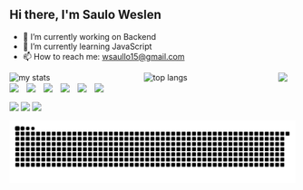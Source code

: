 ## Hi there, I'm Saulo Weslen

- 🔭 I’m currently working on Backend
- 🌱 I’m currently learning JavaScript
- 📫 How to reach me: wsaullo15@gmail.com

<img alt="my stats" align="left" width="47%" src="https://github-readme-stats.vercel.app/api?username=B0o07&show_icons=true&theme=tokyonight"/>

<img alt="top langs" align="left" width="47%" src="https://github-readme-stats.vercel.app/api/top-langs/?username=B0o07&layout=compact&theme=tokyonight&hide=jupyter%20notebook"/>

<p align="left">
  <img src="https://cdn.jsdelivr.net/gh/devicons/devicon/icons/javascript/javascript-original.svg" height="40" style="margin-right:10px;"/>
  <img src="https://cdn.jsdelivr.net/gh/devicons/devicon/icons/typescript/typescript-original.svg" height="40" style="margin-right:10px;"/>
  <img src="https://cdn.jsdelivr.net/gh/devicons/devicon/icons/react/react-original.svg" height="40" style="margin-right:10px;"/>
  <img src="https://cdn.jsdelivr.net/gh/devicons/devicon/icons/html5/html5-original.svg" height="40" style="margin-right:10px;"/>
  <img src="https://cdn.jsdelivr.net/gh/devicons/devicon/icons/css3/css3-original.svg" height="40" style="margin-right:10px;"/>
  <img src="https://cdn.jsdelivr.net/gh/devicons/devicon/icons/python/python-original.svg" height="40" style="margin-right:10px;"/>
  <img src="https://cdn.jsdelivr.net/gh/devicons/devicon/icons/csharp/csharp-original.svg" height="40" />
</p>
  

 
<div> 
  <a href="https://www.instagram.com/nickye_sky" target="_blank"><img src="https://img.shields.io/badge/-Instagram-%23E4405F?style=for-the-badge&logo=instagram&logoColor=white" target="_blank"></a>
  <a href = "wsaullo15@gmail.com"><img src="https://img.shields.io/badge/-Gmail-%23333?style=for-the-badge&logo=gmail&logoColor=white" target="_blank"></a>
  <a href="https://www.linkedin.com/in/saulo-weslen" target="_blank"><img src="https://img.shields.io/badge/-LinkedIn-%230077B5?style=for-the-badge&logo=linkedin&logoColor=white" target="_blank"></a>

</div>

  ![Sanake animation](https://github.com/B0o07/B0o07/blob/output/github-contribution-grid-snake.svg)

